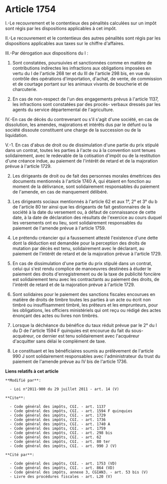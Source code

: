 # Article 1754

I.-Le recouvrement et le contentieux des pénalités calculées sur un impôt sont régis par les dispositions applicables à cet
impôt. 

II.-Le recouvrement et le contentieux des autres pénalités sont régis par les dispositions applicables aux taxes sur le
chiffre d'affaires. 

III.-Par dérogation aux dispositions du I : 

1. Sont constatées, poursuivies et sanctionnées comme en matière de contributions indirectes les infractions aux obligations
imposées en vertu du I de l'article 268 ter et du III de l'article 298 bis, en vue du contrôle des opérations d'importation,
d'achat, de vente, de commission et de courtage portant sur les animaux vivants de boucherie et de charcuterie. 

2. En cas de non-respect de l'un des engagements prévus à l'article 1137, les infractions sont constatées par des procès-
verbaux dressés par les agents du service départemental de l'agriculture. 

IV.-En cas de décès du contrevenant ou s'il s'agit d'une société, en cas de dissolution, les amendes, majorations et intérêts
dus par le défunt ou la société dissoute constituent une charge de la succession ou de la liquidation. 

V.-1. En cas d'abus de droit ou de dissimulation d'une partie du prix stipulé dans un contrat, toutes les parties à l'acte ou
à la convention sont tenues solidairement, avec le redevable de la cotisation d'impôt ou de la restitution d'une créance
indue, au paiement de l'intérêt de retard et de la majoration prévue à l'article 1729.

2. Les dirigeants de droit ou de fait des personnes morales émettrices des documents mentionnés à l'article 1740 A, qui
étaient en fonction au moment de la délivrance, sont solidairement responsables du paiement de l'amende, en cas de manquement
délibéré. 

3. Les dirigeants sociaux mentionnés à l'article 62 et aux 1°, 2° et 3° du b de l'article 80 ter ainsi que les dirigeants de
fait gestionnaires de la société à la date du versement ou, à défaut de connaissance de cette date, à la date de déclaration
des résultats de l'exercice au cours duquel les versements ont eu lieu, sont solidairement responsables du paiement de
l'amende prévue à l'article 1759.

4. Le prétendu créancier qui a faussement attesté l'existence d'une dette dont la déduction est demandée pour la perception
des droits de mutation par décès est tenu, solidairement avec le déclarant, au paiement de l'intérêt de retard et de la
majoration prévue à l'article 1729.

5. En cas de dissimulation d'une partie du prix stipulé dans un contrat, celui qui s'est rendu complice de manoeuvres
destinées à éluder le paiement des droits d'enregistrement ou de la taxe de publicité foncière est solidairement tenu avec
les contractants au paiement des droits, de l'intérêt de retard et de la majoration prévue à l'article 1729.

6. Sont solidaires pour le paiement des sanctions fiscales encourues en matière de droits de timbre toutes les parties à un
acte ou écrit non timbré ou insuffisamment timbré, les prêteurs et les emprunteurs, pour les obligations, les officiers
ministériels qui ont reçu ou rédigé des actes énonçant des actes ou livres non timbrés. 

7. Lorsque la déchéance du bénéfice du taux réduit prévue par le 2° du I du D de l'article 1594 F quinquies est encourue du
fait du sous-acquéreur, ce dernier est tenu solidairement avec l'acquéreur d'acquitter sans délai le complément de taxe. 

8. Le constituant et les bénéficiaires soumis au prélèvement de l'article 990 J sont solidairement responsables avec
l'administrateur du trust du paiement de l'amende prévue au IV bis de l'article 1736.

**Liens relatifs à cet article**

	**Modifié par**:

	  - Loi n°2011-900 du 29 juillet 2011 - art. 14 (V)

	**Cite**:

	  - Code général des impôts, CGI. - art. 1137
	  - Code général des impôts, CGI. - art. 1594 F quinquies
	  - Code général des impôts, CGI. - art. 1729
	  - Code général des impôts, CGI. - art. 1736
	  - Code général des impôts, CGI. - art. 1740 A
	  - Code général des impôts, CGI. - art. 1759
	  - Code général des impôts, CGI. - art. 298 bis
	  - Code général des impôts, CGI. - art. 62
	  - Code général des impôts, CGI. - art. 80 ter
	  - Code général des impôts, CGI. - art. 990 J (V)

	**Cité par**:

	  - Code général des impôts, CGI. - art. 1753 (VD)
	  - Code général des impôts, CGI. - art. 864 (VD)
	  - Code général des impôts, annexe 3, CGIAN3. - art. 53 bis (V)
	  - Livre des procédures fiscales - art. L20 (V)
